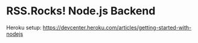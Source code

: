 # RSS.Rocks! Node.js Backend

Heroku setup: https://devcenter.heroku.com/articles/getting-started-with-nodejs
